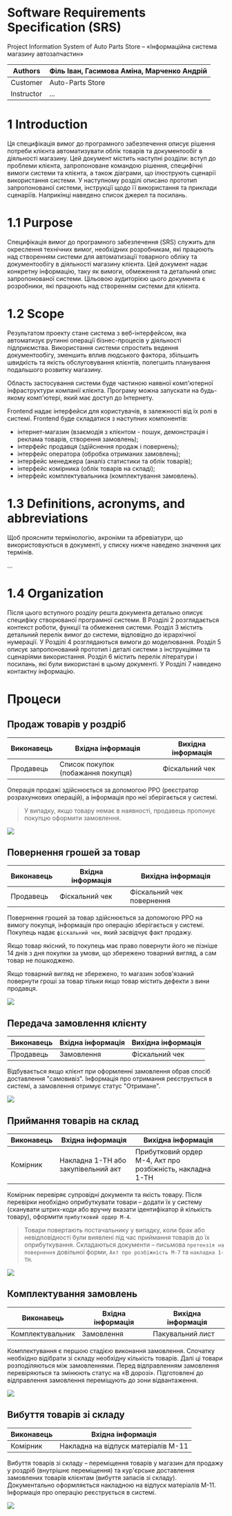 # Software Requirements Specification (SRS)

Project Information System of Auto Parts Store – «Інформаційна система магазину автозапчастин»

| Authors    | Філь Іван, Гасимова Аміна, Марченко Андрій |
|------------|--------------------------------------------|
| Customer   | Auto-Parts Store                           |
| Instructor | ...                                        |

# 1 Introduction

Ця специфікація вимог до програмного забезпечення описує рішення потреби клієнта автоматизувати облік товарів та
документообіг в діяльності магазину. Цей документ містить наступні розділи: вступ до проблеми клієнта, запропоноване
командою рішення, специфічні вимоги системи та клієнта, а також діаграми, що ілюструють сценарії використання системи. У
наступному розділі описано прототип запропонованої системи, інструкції щодо її використання та приклади сценаріїв.
Наприкінці наведено список джерел та посилань.

# 1.1 Purpose

Специфікація вимог до програмного забезпечення (SRS) служить для окреслення технічних вимог, необхідних розробникам, які
працюють над створенням системи для автоматизації товарного обліку та документообігу в діяльності магазину клієнта. Цей
документ надає конкретну інформацію, таку як вимоги, обмеження та детальний опис запропонованої системи. Цільовою
аудиторією цього документа є розробники, які працюють над створенням системи для клієнта.

# 1.2 Scope

Результатом проекту стане система з веб-інтерфейсом, яка автоматизує рутинні операції бізнес-процесів у діяльності
підприємства. Використання системи спростить ведення документообігу, зменшить вплив людського фактора, збільшить
швидкість та якість обслуговування клієнтів, полегшить планування подальшого розвитку магазину.

Область застосування системи буде частиною наявної комп'ютерної інфраструктури компанії клієнта. Програму можна
запускати на будь-якому комп'ютері, який має доступ до Інтернету.

Frontend надає інтерфейси для користувачів, в залежності від їх ролі в системі. Frontend буде складатися з наступних
компонентів:

- інтернет-магазин (взаємодія з клієнтом - пошук, демонстрація і реклама товарів, створення замовлень);
- інтерфейс продавця (здійснення продаж і повернень);
- інтерфейс оператора (обробка отриманих замовлень);
- інтерфейс менеджера (аналіз статистики та облік товарів);
- інтерфейс комірника (облік товарів на складі);
- інтерфейс комплектувальника (комплектування замовлень).

# 1.3 Definitions, acronyms, and abbreviations

Щоб прояснити термінологію, акроніми та абревіатури, що використовуються в документі, у списку нижче наведено значення
цих термінів.

[//]: # (TODO: Definitions, acronyms and abbreviations)
...

# 1.4 Organization

Після цього вступного розділу решта документа детально описує специфіку створюваної програмної системи. В Розділі 2
розглядається контекст роботи, функції та обмеження системи. Розділ 3 містить детальний перелік вимог до системи,
відповідно до ієрархічної нумерації. У Розділі 4 розглядаються вимоги до моделювання. Розділ 5 описує запропонований
прототип і деталі системи з інструкціями та сценаріями використання. Розділ 6 містить перелік літератури і посилань, які
були використані в цьому документі. У Розділі 7 наведено контактну інформацію.

# Процеси

## Продаж товарів у роздріб

| Виконавець | Вхідна інформація                  | Вихідна інформація |
|------------|------------------------------------|--------------------|
| Продавець  | Список покупок (побажання покупця) | Фіскальний чек     |

Операція продажі здійснюється за допомогою РРО (реєстратор розрахункових операцій), а інформація про неї зберігається у
системі.
> У випадку, якщо товару немає в наявності, продавець пропонує покупцю оформити замовлення.

![](/img/bpmn/retail.png)

## Повернення грошей за товар

| Виконавець | Вхідна інформація | Вихідна інформація        |
|------------|-------------------|---------------------------|
| Продавець  | Фіскальний чек    | Фіскальний чек повернення |

Повернення грошей за товар здійснюється за допомогою РРО на вимогу покупця, інформація про операцію зберігається у
системі. Покупець надає `фіскальний чек`, який засвідчує факт продажу.

Якщо товар якісний, то покупець має право повернути його не пізніше 14 днів з дня покупки за умови, що збережено
товарний вигляд, а сам товар не пошкоджено.

Якщо товарний вигляд не збережено, то магазин зобов'язаний повернути гроші за товар тільки якщо товар містить дефекти з
вини продавця.

![](/img/bpmn/refund.png)

## Передача замовлення клієнту

| Виконавець | Вхідна інформація | Вихідна інформація |
|------------|-------------------|--------------------|
| Продавець  | Замовлення        | Фіскальний чек     |

Відбувається якщо клієнт при оформленні замовлення обрав спосіб доставлення "самовивіз". Інформація про отримання
реєструється в системі, а замовлення отримує статус "Отримане".

![](/img/bpmn/customer-receives-order.png)

## Приймання товарів на склад

| Виконавець | Вхідна інформація                   | Вихідна інформація                                        |
|------------|-------------------------------------|-----------------------------------------------------------|
| Комірник   | Накладна 1-ТН або закупівельний акт | Прибутковий ордер М-4, Акт про розбіжність, накладна 1-ТН |

Комірник перевіряє супровідні документи та якість товару. Після перевірки необхідно оприбуткувати товари – додати їх у
систему (сканувати штрих-коди або вручну вказати ідентифікатор й кількість товару), оформити `прибутковий ордер М-4`.

> Товари повертають постачальнику у випадку, коли брак або невідповідності були виявлені під час приймання товарів до їх
> оприбуткування. Складаються документи – письмова
> `претензія на повернення` довільної форми, `Акт про розбіжність М-7` та `накладна 1-ТН`.

![](/img/bpmn/goods-arrival.png)

## Комплектування замовлень

| Виконавець       | Вхідна інформація | Вихідна інформація |
|------------------|-------------------|--------------------|
| Комплектувальник | Замовлення        | Пакувальний лист   |

Комплектування є першою стадією виконання замовлення. Спочатку необхідно відібрати зі складу необхідну кількість
товарів. Далі ці товари розподіляються між замовленнями. Перед відправленням замовлення перевіряються та змінюють статус
на «В дорозі». Підготовлені до відправлення замовлення переміщують до зони відвантаження.

![](/img/bpmn/order-picking.png)

## Вибуття товарів зі складу

| Виконавець | Вхідна інформація                   |
|------------|-------------------------------------|
| Комірник   | Накладна на відпуск матеріалів М-11 |

Вибуття товарів зі складу – переміщення товарів у магазин для продажу у роздріб (внутрішнє переміщення) та кур'єрське
доставлення замовлених товарів клієнтам (вибуття запасів зі складу). Документально оформляється накладною на відпуск
матеріалів М-11. Інформація про операцію реєструється в системі.

![](/img/bpmn/order-shipping.png)
